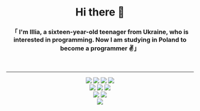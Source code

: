 <h1 align='center' color='white'>Hi there 👋</h1>
<h3 align='center' color='white'>「 I'm Illia, a sixteen-year-old teenager from Ukraine, who is interested in programming. Now I am studying in Poland to become a programmer ✌️」</h3><br>

---
<div align='center'>
  <img src="https://img.shields.io/badge/-HTML5-orange?style=flat&logo=HTML5&logoColor=white" alt=" " />
  <img src="https://img.shields.io/badge/-CSS3-1572B6?style=flat&logo=CSS3&logoColor=white" alt=" "  />
  <img src="https://img.shields.io/badge/-Sass-CC6699?style=flat&logo=Sass&logoColor=white" alt=" " />
  <img src="https://img.shields.io/badge/-Bootstrap-7952B3?style=flat&logo=Bootstrap&logoColor=white" alt=" " />
  <br>
  <img src="https://img.shields.io/badge/-JavaScript-F7DF1E?style=flat&logo=JavaScript&logoColor=black" alt=" " />
  <img src="https://img.shields.io/badge/-TypeScript-3178C6?style=flat&logo=TypeScript&logoColor=white" alt=" " />
  <img src="https://img.shields.io/badge/-React-61DAFB?style=flat&logo=React&logoColor=white" alt=" " />
  <br>
  <img src="https://img.shields.io/badge/-Python-3776AB?style=flat&logo=Python&logoColor=white" alt=" " />
  <img src="https://img.shields.io/badge/-C++-00599C?style=flat&logo=Cplusplus&logoColor=white" alt=" " />
  <br>
  <img src="https://img.shields.io/badge/-Git-F05032?style=flat&logo=Git&logoColor=white" alt=" " />
</div>
